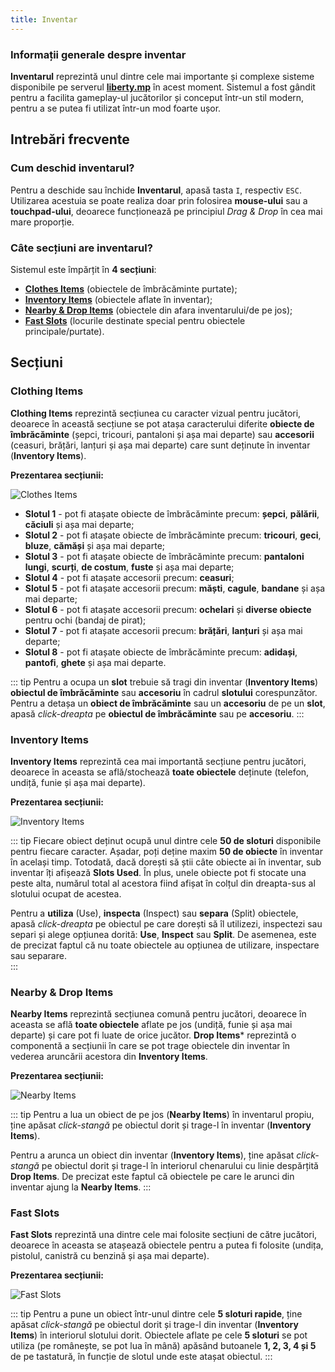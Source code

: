 ```yaml
---
title: Inventar
---
```


### Informații generale despre inventar

**Inventarul** reprezintă unul dintre cele mai importante și complexe sisteme disponibile pe serverul [**liberty.mp**](https://ucp.liberty.mp/) în acest moment. Sistemul a fost gândit pentru a facilita gameplay-ul jucătorilor și conceput într-un stil modern, pentru a se putea fi utilizat într-un mod foarte ușor. 

## Intrebări frecvente

### Cum deschid inventarul?

Pentru a deschide sau închide **Inventarul**, apasă tasta `I`, respectiv `ESC`. Utilizarea acestuia se poate realiza doar prin folosirea **mouse-ului** sau a **touchpad-ului**, deoarece funcționează pe principiul *Drag & Drop* în cea mai mare proporție. 

### Câte secțiuni are inventarul?

Sistemul este împărțit în **4 secțiuni**: 
- [**Clothes Items**](#clothes-items) (obiectele de îmbrăcăminte purtate);
- [**Inventory Items**](#inventory-items) (obiectele aflate în inventar); 
- [**Nearby & Drop Items**](#nearby-drop-items) (obiectele din afara inventarului/de pe jos); 
- [**Fast Slots**](#fast-slots) (locurile destinate special pentru obiectele principale/purtate). 

## Secțiuni

### Clothing Items

**Clothing Items** reprezintă secțiunea cu caracter vizual pentru jucători, deoarece în această secțiune se pot atașa caracterului diferite **obiecte de îmbrăcăminte** (șepci, tricouri, pantaloni și așa mai departe) sau **accesorii** (ceasuri, brățări, lanțuri și așa mai departe) care sunt deținute în inventar (**Inventory Items**). 

**Prezentarea secțiunii:** 

![Clothes Items](https://i.imgur.com/HzZDpBj.png) 

- **Slotul 1** - pot fi atașate obiecte de îmbrăcăminte precum: **șepci**, **pălării**, **căciuli** și așa mai departe; 
- **Slotul 2** - pot fi atașate obiecte de îmbrăcăminte precum: **tricouri**, **geci**, **bluze**, **cămăși** și așa mai departe;
- **Slotul 3** - pot fi atașate obiecte de îmbrăcăminte precum: **pantaloni lungi**, **scurți**, **de costum**, **fuste** și așa mai departe;
- **Slotul 4** - pot fi atașate accesorii precum: **ceasuri**;
- **Slotul 5** - pot fi atașate accesorii precum: **măști**, **cagule**, **bandane** și așa mai departe;
- **Slotul 6** - pot fi atașate accesorii precum: **ochelari** și **diverse obiecte** pentru ochi (bandaj de pirat);
- **Slotul 7** - pot fi atașate accesorii precum: **brățări**, **lanțuri** și așa mai departe;
- **Slotul 8** - pot fi atașate obiecte de îmbrăcăminte precum: **adidași**, **pantofi**, **ghete** și așa mai departe. 

::: tip
Pentru a ocupa un **slot** trebuie să tragi din inventar (**Inventory Items**) **obiectul de îmbrăcăminte** sau **accesoriu** în cadrul **slotului** corespunzător. Pentru a detașa un **obiect de îmbrăcăminte** sau un **accesoriu** de pe un **slot**, apasă *click-dreapta* pe **obiectul de îmbrăcăminte** sau pe **accesoriu**. 
:::

### Inventory Items

**Inventory Items** reprezintă cea mai importantă secțiune pentru jucători, deoarece în aceasta se află/stochează **toate obiectele** deținute (telefon, undiță, funie și așa mai departe). 

**Prezentarea secțiunii:** 

![Inventory Items](https://i.imgur.com/SO2gXIV.png) 

::: tip
Fiecare obiect deținut ocupă unul dintre cele **50 de sloturi** disponibile pentru fiecare caracter. Așadar, poți deține maxim **50 de obiecte** în inventar în același timp. Totodată, dacă dorești să știi câte obiecte ai în inventar, sub inventar îți afișează **Slots Used**. În plus, unele obiecte pot fi stocate una peste alta, numărul total al acestora fiind afișat în colțul din dreapta-sus al slotului ocupat de acestea.

Pentru a **utiliza** (Use), **inspecta** (Inspect) sau **separa** (Split) obiectele, apasă *click-dreapta* pe obiectul pe care dorești să îl utilizezi, inspectezi sau separi și alege opțiunea dorită: **Use**, **Inspect** sau **Split**. De asemenea, este de precizat faptul că nu toate obiectele au opțiunea de utilizare, inspectare sau separare.  
::: 

### Nearby & Drop Items

**Nearby Items** reprezintă secțiunea comună pentru jucători, deoarece în aceasta se află **toate obiectele** aflate pe jos (undiță, funie și așa mai departe) și care pot fi luate de orice jucător. **Drop Items*** reprezintă o componentă a secțiunii în care se pot trage obiectele din inventar în vederea aruncării acestora din **Inventory Items**.

**Prezentarea secțiunii:** 

![Nearby Items](https://i.imgur.com/a9Ety9S.png)

::: tip
Pentru a lua un obiect de pe jos (**Nearby Items**) în inventarul propiu, ține apăsat *click-stangă* pe obiectul dorit și trage-l în inventar (**Inventory Items**).

Pentru a arunca un obiect din inventar (**Inventory Items**), ține apăsat *click-stangă* pe obiectul dorit și trage-l în interiorul chenarului cu linie despărțită **Drop Items**. De precizat este faptul că obiectele pe care le arunci din inventar ajung la **Nearby Items**.
:::

### Fast Slots 

**Fast Slots** reprezintă una dintre cele mai folosite secțiuni de către jucători, deoarece în aceasta se atașează obiectele pentru a putea fi folosite (undița, pistolul, canistră cu benzină și așa mai departe).

**Prezentarea secțiunii:** 

![Fast Slots](https://i.imgur.com/hWVkERL.png)

::: tip
Pentru a pune un obiect într-unul dintre cele **5 sloturi rapide**, ține apăsat *click-stangă* pe obiectul dorit și trage-l din inventar (**Inventory Items**) în interiorul slotului dorit. Obiectele aflate pe cele **5 sloturi** se pot utiliza (pe românește, se pot lua în mână) apăsând butoanele **1, 2, 3, 4 și 5** de pe tastatură, în funcție de slotul unde este atașat obiectul. 
:::

